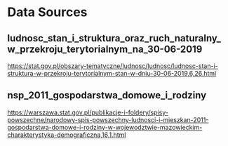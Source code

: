 # Data Sources

## ludnosc_stan_i_struktura_oraz_ruch_naturalny_w_przekroju_terytorialnym_na_30-06-2019
https://stat.gov.pl/obszary-tematyczne/ludnosc/ludnosc/ludnosc-stan-i-struktura-w-przekroju-terytorialnym-stan-w-dniu-30-06-2019,6,26.html

## nsp_2011_gospodarstwa_domowe_i_rodziny
https://warszawa.stat.gov.pl/publikacje-i-foldery/spisy-powszechne/narodowy-spis-powszechny-ludnosci-i-mieszkan-2011-gospodarstwa-domowe-i-rodziny-w-wojewodztwie-mazowieckim-charakterystyka-demograficzna,16,1.html

 